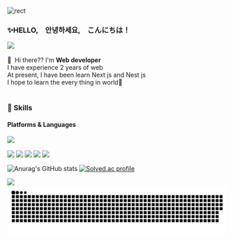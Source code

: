
![rect](https://capsule-render.vercel.app/api?type=rect&color=gradient&text=%20%20WELCOME!😶%20%20&fontAlign=30&fontSize=30&textBg=true&desc=FENTBOIJUN's%27Github&descAlign=60&descAlignY=50)


### ✨HELLO,　안녕하세요,　こんにちは！
<p>
  <a href="mailto:fentboijun@gmail.com" target="_blank"><img src="https://img.shields.io/badge/fentboijun@gmail.com-EA4335?style=flat-square&logo=Gmail&logoColor=white"/></a>
</p>

<p>
  👋&nbsp; Hi there?? I'm <b>Web developer</b><br/>
  I have experience 2 years of web<br/>
  At present, I have been learn Next js and Nest js<br/>
  I hope to learn the every thing in world🤗<br/><br/>
</p>


### 🤣 Skills
#### Platforms & Languages
<p>
  <img src="https://img.shields.io/badge/html5-ffffff?style=flat-square&logo=html5&logoColor=#E34F26"/>
</p>
<p>
  <img src="https://img.shields.io/badge/javascript-262626?style=flat-square&logo=javascript&logoColor=#F7DF1E"/>
  <img src="https://img.shields.io/badge/jquery-262626?style=flat-square&logo=jquery&logoColor=#0769AD"/>
  <img src="https://img.shields.io/badge/bootstrap-262626?style=flat-square&logo=bootstrap&logoColor=#1572B6"/>
  <img src="https://img.shields.io/badge/php-262626?style=flat-square&logo=php&logoColor=#777BB4"/>
  <img src="https://img.shields.io/badge/laravel-262626?style=flat-square&logo=laravel&logoColor=#FF2D20"/>

</p>


![Anurag's GitHub stats](https://github-readme-stats.vercel.app/api?username=fentboijun&show_icons=true&theme=blue_navy )
[![Solved.ac
profile](http://mazassumnida.wtf/api/v2/generate_badge?boj=fuyukawakazuyuki)](https://solved.ac/fuyukawakazuyuki)

![](./profile-3d-contrib/profile-night-rainbow.svg)
![snake gif](https://github.com/fentboijun/fentboijun/blob/output/github-contribution-grid-snake.svg)

